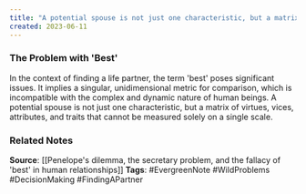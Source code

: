 ```yaml
---
title: "A potential spouse is not just one characteristic, but a matrix of virtues, vices, attributes, and traits that cannot be measured solely on a single scale"
created: 2023-06-11
---
```


### The Problem with 'Best'
In the context of finding a life partner, the term 'best' poses significant issues. It implies a singular, unidimensional metric for comparison, which is incompatible with the complex and dynamic nature of human beings. A potential spouse is not just one characteristic, but a matrix of virtues, vices, attributes, and traits that cannot be measured solely on a single scale.

### Related Notes
**Source**: [[Penelope's dilemma, the secretary problem, and the fallacy of 'best' in human relationships]]
**Tags**: #EvergreenNote #WildProblems #DecisionMaking #FindingAPartner



